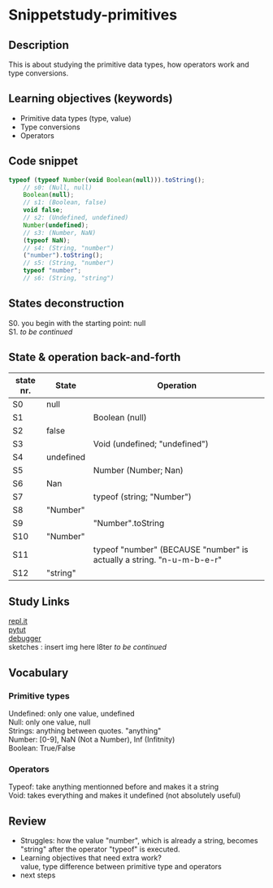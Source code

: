 # Snippetstudy-primitives

## Description
This is about studying the primitive data types, how operators work and type conversions.

## Learning objectives (keywords)
* Primitive data types (type, value)
* Type conversions
* Operators

## Code snippet
```js
typeof (typeof Number(void Boolean(null))).toString();
    // s0: (Null, null)
    Boolean(null);
    // s1: (Boolean, false)
    void false;
    // s2: (Undefined, undefined)
    Number(undefined);
    // s3: (Number, NaN)
    (typeof NaN);
    // s4: (String, "number")
    ("number").toString();
    // s5: (String, "number")
    typeof "number";
    // s6: (String, "string")
```

## States deconstruction
S0. you begin with the starting point: null   
S1. _to be continued_

## State & operation back-and-forth

state nr. | State | Operation
------------|------------ | -------------
S0  | null |  
S1  |  | Boolean (null)
S2 | false | 
S3 | | Void (undefined; "undefined")
S4 | undefined | 
S5 |  | Number (Number; Nan)
S6 | Nan | 
S7 |  | typeof (string; "Number")
S8 | "Number" | 
S9 | | "Number".toString
S10| "Number" | 
S11 | | typeof "number" (BECAUSE "number" is actually a string. "n-u-m-b-e-r"
S12 | "string" | 


## Study Links
[repl.it](https://repl.it/@colevandersWands/primitive-types)  
[pytut](https://goo.gl/QahvNv)  
[debugger](https://www.w3schools.com/code/tryit.asp?filename=FU1BIF6VJMS4)  
sketches : insert img here l8ter _to be continued_

## Vocabulary

### Primitive types
Undefined: only one value, undefined  
Null: only one value, null   
Strings: anything between quotes. "anything"   
Number: [0-9], NaN (Not a Number), Inf (Infitnity)  
Boolean: True/False   
### Operators
Typeof: take anything mentionned before and makes it a string   
Void: takes everything and makes it undefined (not absolutely useful)   

## Review
* Struggles: how the value "number", which is already a string, becomes "string" after the operator "typeof" is executed.
* Learning objectives that need extra work?   
  value, type
  difference between primitive type and operators
* next steps
  
